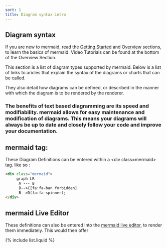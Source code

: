 ```yaml
---
sort: 1
title: Diagram syntax intro
---
```


## Diagram syntax

If you are new to mermaid, read the [Getting Started](../getting-started/n00b-gettingStarted.md) and [Overview](../overview/n00b-overview.md) sections, to learn the basics of mermaid.
Video Tutorials can be found at the bottom of the Overview Section.

This section is a list of diagram types supported by mermaid. Below is a list of links to aricles that explain the syntax of the diagrams or charts that can be called.

They also detail how diagrams can be defined, or described in the manner with which the diagram is to be rendered by the renderer.

### The benefits of text based diagramming are its speed and modifiability. mermaid allows for easy maintenance and modification of diagrams. This means your diagrams will always be up to date and closely follow your code and improve your documentation.  

## mermaid tag:
These Diagram Definitions can be entered within a \<div class=mermaid> tag.
like so :
```html
<div class="mermaid">
     graph LR
      A --- B
      B-->C[fa:fa-ban forbidden]
      B-->D(fa:fa-spinner);
</div>
```
## mermaid Live Editor
These definitions can also be entered into the [mermaid live editor](https://mermaid-js.github.io/mermaid-live-editor), to render them immediately.
This would then offer


{% include list.liquid %}
